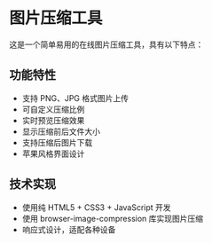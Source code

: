 # 图片压缩工具

这是一个简单易用的在线图片压缩工具，具有以下特点：

## 功能特性
- 支持 PNG、JPG 格式图片上传
- 可自定义压缩比例
- 实时预览压缩效果
- 显示压缩前后文件大小
- 支持压缩后图片下载
- 苹果风格界面设计

## 技术实现
- 使用纯 HTML5 + CSS3 + JavaScript 开发
- 使用 browser-image-compression 库实现图片压缩
- 响应式设计，适配各种设备 